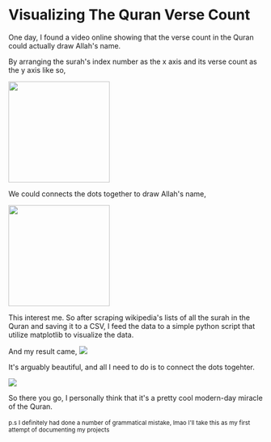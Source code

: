 # Visualizing The Quran Verse Count
One day, I found a video online showing that the verse count in the Quran could actually draw Allah's name.

By arranging the surah's index number as the x axis and its verse count as the y axis like so, 

<img src="https://github.com/oxraphc/Visualizing-The-Quran-Verse-Count/blob/main/images/how_its_arranged.jpg?raw=true" width="200"/>

We could connects the dots together to draw Allah's name,

<img src="https://github.com/oxraphc/Visualizing-The-Quran-Verse-Count/blob/main/images/result_example.jpg?raw=true" width="200"/>

This interest me. So after scraping wikipedia's lists of all the surah in the Quran and saving it to a CSV, I feed the data to a simple python script that utilize matplotlib to visualize the data.

And my result came,
<img src="https://github.com/oxraphc/Visualizing-The-Quran-Verse-Count/blob/main/visualization_result.png?raw=true"/>

It's arguably beautiful, and all I need to do is to connect the dots togehter.

<img src="https://github.com/oxraphc/Visualizing-The-Quran-Verse-Count/blob/main/visualization_result_connected.png?raw=true"/>

So there you go, I personally think that it's a pretty cool modern-day miracle of the Quran.
<br>
<br>
<small>p.s I definitely had done a number of grammatical mistake, lmao
I'll take this as my first attempt of documenting my projects</small>